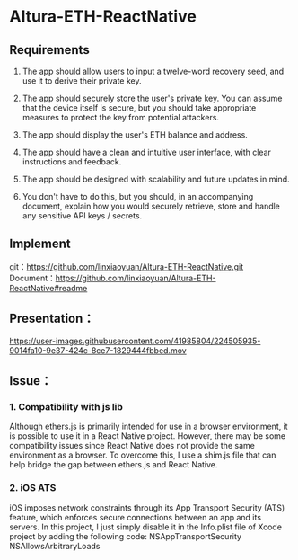 # Altura-ETH-ReactNative
## Requirements

1. The app should allow users to input a twelve-word recovery seed, and use it to
derive their private key.

2. The app should securely store the user's private key. You can assume that the device
itself is secure, but you should take appropriate measures to protect the key from
potential attackers.

3. The app should display the user's ETH balance and address.

4. The app should have a clean and intuitive user interface, with clear instructions and
feedback.

5. The app should be designed with scalability and future updates in mind.

6. You don't have to do this, but you should, in an accompanying document, explain
how you would securely retrieve, store and handle any sensitive API keys / secrets.



## Implement
git：https://github.com/linxiaoyuan/Altura-ETH-ReactNative.git  
Document：https://github.com/linxiaoyuan/Altura-ETH-ReactNative#readme

## Presentation：


https://user-images.githubusercontent.com/41985804/224505935-9014fa10-9e37-424c-8ce7-1829444fbbed.mov



## Issue：
### 1. Compatibility with js lib
Although ethers.js is primarily intended for use in a browser environment, it is possible to use it in a React Native project. However, there may be some compatibility issues since React Native does not provide the same environment as a browser. To overcome this, I use a shim.js file that can help bridge the gap between ethers.js and React Native.
### 2. iOS ATS
iOS imposes network constraints through its App Transport Security (ATS) feature, which enforces secure connections between an app and its servers. In this project, I just simply disable it in the Info.plist file of Xcode project by adding the following code:
<key>NSAppTransportSecurity</key>
<dict>
    <key>NSAllowsArbitraryLoads</key>
    <true/>
</dict>




